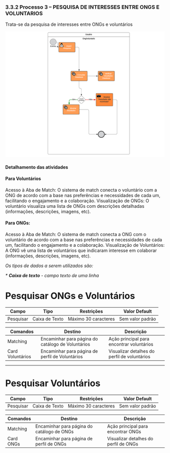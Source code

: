 ### 3.3.2 Processo 3 – PESQUISA DE INTERESSES ENTRE ONGS E VOLUNTARIOS

Trata-se da pesquisa de interesses entre ONGs e voluntários

![PROCESSO 3](../images/modelagem/pesquisar.png "Modelo BPMN do Processo 3.")


#### Detalhamento das atividades

#### Para Voluntários
Acesso à Aba de Match: O sistema de match conecta o voluntário com a ONG de acordo com a base nas preferências e necessidades de cada um, facilitando o engajamento e a colaboração.
Visualização de ONGs: O voluntário visualiza uma lista de ONGs com descrições detalhadas (informações, descrições, imagens, etc).
#### Para ONGs:
Acesso à Aba de Match: O sistema de match conecta a ONG com o voluntário de acordo com a base nas preferências e necessidades de cada um, facilitando o engajamento e a colaboração.
Visualização de Voluntários: A ONG vê uma lista de voluntários que indicaram interesse em colaborar (informações, descrições, imagens, etc).

_Os tipos de dados a serem utilizados são:_

_* **Caixa de texto** - campo texto de uma linha_

# Pesquisar ONGs e Voluntários

| **Campo**    | **Tipo**       | **Restrições**           | **Valor Default**     |
|--------------|----------------|--------------------------|-----------------------|
| Pesquisar    | Caixa de Texto | Máximo 30 caracteres     | Sem valor padrão      |

| **Comandos**     | **Destino**                                      | **Descrição**                                     |
|------------------|--------------------------------------------------|-------------------------------------------------|
| Matching         | Encaminhar para página do catálogo de Voluntários | Ação principal para encontrar voluntários       |
| Card Voluntários | Encaminhar para página de perfil de Voluntários  | Visualizar detalhes do perfil de voluntários    |

---

# Pesquisar Voluntários

| **Campo**    | **Tipo**       | **Restrições**           | **Valor Default**     |
|--------------|----------------|--------------------------|-----------------------|
| Pesquisar    | Caixa de Texto | Máximo 30 caracteres     | Sem valor padrão      |

| **Comandos**     | **Destino**                                      | **Descrição**                                     |
|------------------|--------------------------------------------------|-------------------------------------------------|
| Matching         | Encaminhar para página do catálogo de ONGs       | Ação principal para encontrar ONGs              |
| Card ONGs        | Encaminhar para página de perfil de ONGs         | Visualizar detalhes do perfil de ONGs           |

